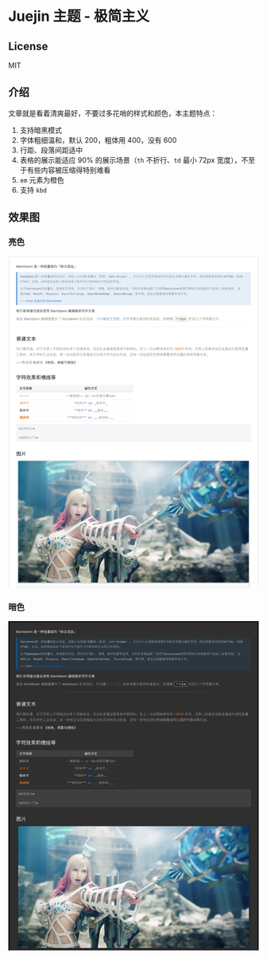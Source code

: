 # Juejin 主题 - 极简主义

## License

MIT

## 介绍

文章就是看着清爽最好，不要过多花哨的样式和颜色，本主题特点：

1. 支持暗黑模式
2. 字体粗细温和，默认 200，粗体用 400，没有 600
3. 行距、段落间距适中
4. 表格的展示能适应 90% 的展示场景（`th` 不折行、`td` 最小 72px 宽度），不至于有些内容被压缩得特别难看
5. `em` 元素为橙色
6. 支持 `kbd`

## 效果图

### 亮色

![](minimalism-light.jpg)

### 暗色

![](minimalism-dark.jpg)
